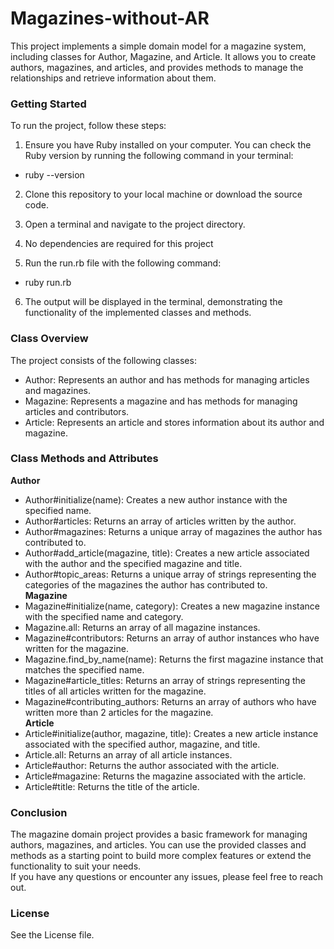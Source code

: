 # Magazines-without-AR
This project implements a simple domain model for a magazine system, including classes for Author, Magazine, and Article. It allows you to create authors, magazines, and articles, and provides methods to manage the relationships and retrieve information about them.

### Getting Started
To run the project, follow these steps:

1. Ensure you have Ruby installed on your computer. You can check the Ruby version by running the following command in your terminal:

- ruby --version
2. Clone this repository to your local machine or download the source code.

3. Open a terminal and navigate to the project directory.

4. No dependencies are required for this project

5. Run the run.rb file with the following command:

- ruby run.rb

6. The output will be displayed in the terminal, demonstrating the functionality of the implemented classes and methods.

### Class Overview
The project consists of the following classes:

- Author: Represents an author and has methods for managing articles and magazines.  
- Magazine: Represents a magazine and has methods for managing articles and contributors.  
- Article: Represents an article and stores information about its author and magazine.  
### Class Methods and Attributes
**Author**
- Author#initialize(name): Creates a new author instance with the specified name.  
- Author#articles: Returns an array of articles written by the author.  
- Author#magazines: Returns a unique array of magazines the author has contributed to.  
- Author#add_article(magazine, title): Creates a new article associated with the author and the specified magazine and title.  
- Author#topic_areas: Returns a unique array of strings representing the categories of the magazines the author has contributed to.  
**Magazine**
- Magazine#initialize(name, category): Creates a new magazine instance with the specified name and category.  
- Magazine.all: Returns an array of all magazine instances.  
- Magazine#contributors: Returns an array of author instances who have written for the magazine.  
- Magazine.find_by_name(name): Returns the first magazine instance that matches the specified name.  
- Magazine#article_titles: Returns an array of strings representing the titles of all articles written for the magazine.  
- Magazine#contributing_authors: Returns an array of authors who have written more than 2 articles for the magazine.  
**Article**
- Article#initialize(author, magazine, title): Creates a new article instance associated with the specified author, magazine, and title.  
- Article.all: Returns an array of all article instances.  
- Article#author: Returns the author associated with the article.  
- Article#magazine: Returns the magazine associated with the article.  
- Article#title: Returns the title of the article.
### Conclusion
The magazine domain project provides a basic framework for managing authors, magazines, and articles. You can use the provided classes and methods as a starting point to build more complex features or extend the functionality to suit your needs.  
If you have any questions or encounter any issues, please feel free to reach out.
### License
See the License file.